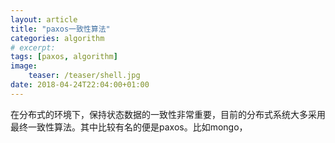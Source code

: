 ```yaml
---
layout: article
title: "paxos一致性算法"
categories: algorithm
# excerpt:
tags: [paxos, algorithm]
image:
    teaser: /teaser/shell.jpg
date: 2018-04-24T22:04:00+01:00
---
```


在分布式的环境下，保持状态数据的一致性非常重要，目前的分布式系统大多采用最终一致性算法。其中比较有名的便是paxos。比如mongo，


